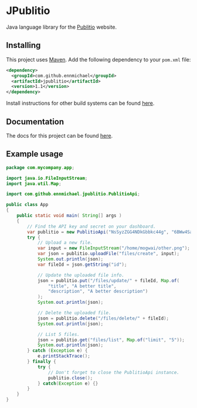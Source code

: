 # JPublitio

Java language library for the [Publitio](https://publit.io/) website.

## Installing

This project uses [Maven](https://maven.apache.org/). Add the following dependency to your `pom.xml` file:

```xml
<dependency>
  <groupId>com.github.ennmichael</groupId>
  <artifactId>jpublitio</artifactId>
  <version>1.1</version>
</dependency>
```

Install instructions for other build systems can be found [here](https://search.maven.org/artifact/com.github.ennmichael/jpublitio/1.1/jar).

## Documentation

The docs for this project can be found [here](https://ennmichael.github.io/jpublitio/html/annotated.html).

## Example usage

```java
package com.mycompany.app;

import java.io.FileInputStream;
import java.util.Map;

import com.github.ennmichael.jpublitio.PublitioApi;

public class App 
{
    public static void main( String[] args )
    {
        // Find the API key and secret on your dashboard.
        var publitio = new PublitioApi("NsSyzZGG4NDkGbbkc44g", "6BWw4SalTm6qDnl6mH7gv54RtT9hpVuT");
        try {
            // Upload a new file.
            var input = new FileInputStream("/home/mogwai/other.png");
            var json = publitio.uploadFile("files/create", input);
            System.out.println(json);
            var fileId = json.getString("id");

            // Update the uploaded file info.
            json = publitio.put("/files/update/" + fileId, Map.of(
                "title", "A better title",
                "description", "A better description")
            );
            System.out.println(json);

            // Delete the uploaded file.
            json = publitio.delete("/files/delete/" + fileId);
            System.out.println(json);

            // List 5 files.
            json = publitio.get("files/list", Map.of("limit", "5"));
            System.out.println(json);
        } catch (Exception e) {
            e.printStackTrace();
        } finally {
            try {
                // Don't forget to close the PublitioApi instance.
                publitio.close();
            } catch(Exception e) {}
        }
    }
}
```
